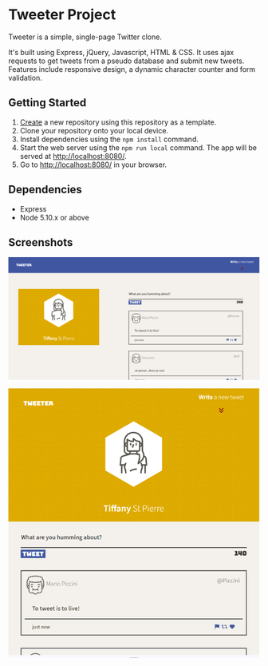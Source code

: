 # Tweeter Project

Tweeter is a simple, single-page Twitter clone.

It's built using Express, jQuery, Javascript, HTML & CSS. It uses ajax requests to get tweets from a pseudo database and submit new tweets. Features include responsive design, a dynamic character counter and form validation.

## Getting Started

1. [Create](https://docs.github.com/en/repositories/creating-and-managing-repositories/creating-a-repository-from-a-template) a new repository using this repository as a template.
2. Clone your repository onto your local device.
3. Install dependencies using the `npm install` command.
3. Start the web server using the `npm run local` command. The app will be served at <http://localhost:8080/>.
4. Go to <http://localhost:8080/> in your browser.

## Dependencies

- Express
- Node 5.10.x or above

## Screenshots
!["Tweeter Desktop Version"](https://github.com/TiffanyStPierre/tweeter/blob/master/docs/tweeter-desktop.png?raw=true)

!["Tweeter Mobile Version"](https://github.com/TiffanyStPierre/tweeter/blob/master/docs/tweeter-mobile.png?raw=true)